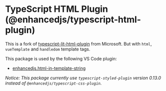 # TypeScript HTML Plugin (@enhancedjs/typescript-html-plugin)

This is a fork of [typescript-lit-html-plugin](https://github.com/microsoft/typescript-lit-html-plugin) from Microsoft. But with `html`, `vueTemplate` and `handledom` template tags.

This package is used by the following VS Code plugin:

* [enhancedjs.html-in-template-string](https://github.com/enhancedjs/html-in-template-string-vscode)

_Notice: This package currently use `typescript-styled-plugin` version 0.13.0 instead of `@enhancedjs/typescript-css-plugin`._
